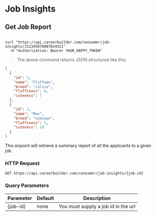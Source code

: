 # Job Insights

## Get Job Report

```ruby
```

```shell
curl "https://api.careerbuilder.com/consumer/job-insights/J12345678987654321"
  -H "Authorization: Bearer YOUR_HAPPY_TOKEN"
```

> The above command returns JSON structured like this:

```json
[
  {
    "id": 1,
    "name": "Fluffums",
    "breed": "calico",
    "fluffiness": 6,
    "cuteness": 7
  },
  {
    "id": 2,
    "name": "Max",
    "breed": "unknown",
    "fluffiness": 5,
    "cuteness": 10
  }
]
```

This enpoint will retrieve a summary report of all the applicants to a given job.

### HTTP Request

`GET https://api.careerbuilder.com/consumer/job-insights/{job-id}`

### Query Parameters

Parameter | Default | Description
--------- | ------- | -----------
{job-id} | none | You must supply a job id in the url